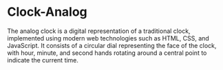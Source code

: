 # Clock-Analog
The analog clock is a digital representation of a traditional clock, implemented using modern web technologies such as HTML, CSS, and JavaScript. It consists of a circular dial representing the face of the clock, with hour, minute, and second hands rotating around a central point to indicate the current time.
